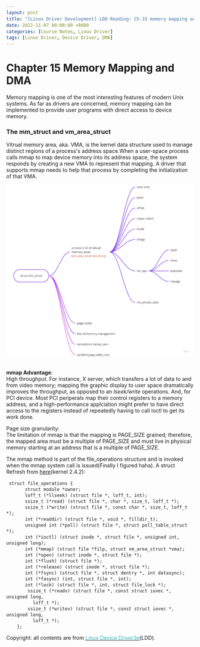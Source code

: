 ```yaml
---
layout: post
title: "[Linux Driver Development] LDD Reading: Ch.15 memory mapping and DMA"
date: 2022-11-07 00:00:00 +0800
categories: [Course Notes, Linux Driver]
tags: [Linux Driver, Device Driver, DMA]
---
```


# Chapter 15 Memory Mapping and DMA
Memory mapping is one of the most interesting features of modern Unix systems. As far as drivers are concerned, memory mapping can be implemented to provide user programs with direct access to device memory.

### The mm_struct and vm_area_struct
Vitrual memory area, aka. VMA, is the kernel data structure used to manage distinct regions of a process's address space.When a user-space process calls mmap to map device memory into its address space, the system responds by creating a new VMA to represent that mapping. A driver that supports mmap needs to help that process by completing the initialization of that VMA.

<img src="/assets/img/mm_and_vm_area_struct.jpg" width="800" alt="xor_in_and_or"/> <br /><br />


**mmap Advantage**: <br>
High throughput. For instance, X server, which transfers a lot of data to and from video memory; mapping the graphic display to user space dramatically improves the throughput, as opposed to an _lseek/write_ operations. And, for PCI device. Most PCI periperals map their control registers to a memory address, and a high-performance applciation might prefer to have direct access to the registers instead of repeatedly having to call ioctl to get its work done.

Page size granularity: <br>
The limitation of mmap is that the mapping is PAGE_SIZE grained; therefore, the mapped area must be a multiple of PAGE_SIZE and must live in physical memory starting at an address that is a multiple of PAGE_SIZE.


The mmap method is part of the file_operations structure and is invoked when the mmap system call is issued(Finally I figured haha). A struct Refresh from [here](https://tldp.org/LDP/lkmpg/2.4/html/c577.htm#:~:text=The%20file_operations%20structure%20is%20defined,to%20handle%20a%20requested%20operation.)(kernel 2.4.2):
```
 struct file_operations {
       struct module *owner;
       loff_t (*llseek) (struct file *, loff_t, int);
       ssize_t (*read) (struct file *, char *, size_t, loff_t *);
       ssize_t (*write) (struct file *, const char *, size_t, loff_t *);
       int (*readdir) (struct file *, void *, filldir_t);
       unsigned int (*poll) (struct file *, struct poll_table_struct *);
       int (*ioctl) (struct inode *, struct file *, unsigned int, unsigned long);
       int (*mmap) (struct file *filp, struct vm_area_struct *vma);
       int (*open) (struct inode *, struct file *);
       int (*flush) (struct file *);
       int (*release) (struct inode *, struct file *);
       int (*fsync) (struct file *, struct dentry *, int datasync);
       int (*fasync) (int, struct file *, int);
       int (*lock) (struct file *, int, struct file_lock *);
    	ssize_t (*readv) (struct file *, const struct iovec *, unsigned long,
          loff_t *);
    	ssize_t (*writev) (struct file *, const struct iovec *, unsigned long,
          loff_t *);
    };
```


Copyright: all contents are from [<span style="color:#3ababa">Linux Device Driver3e</span>](https://www.iitg.ac.in/asahu/cs421/books/LDD3e.pdf)(LDD).

